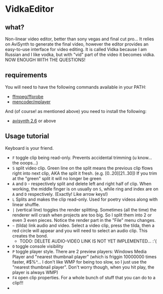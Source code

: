 # VidkaEditor

## what?

Non-linear video editor, better than sony vegas and final cut pro...
It relies on AviSynth to generate the final video, however the editor
provides an easy-to-use interface for video editing. It is called Vidka because I am Russian and I like vodka, but with "vid" part of the video it becomes vidka. NOW ENOUGH WITH THE QUESTIONS!

## requirements

You will need to have the following commands available in your PATH:

 - [ffmpeg/ffprobe](https://www.ffmpeg.org/download.html)
 - [mencoder/mplayer](http://mplayerwin.sourceforge.net/downloads.html)

And (of course! as mentioned above) you need to install the following: 

 - [avisynth 2.6](http://avs-plus.net/) or above

## Usage tutorial

Keyboard is your friend.

 - `F` toggle clip being read-only. Prevents accidental trimming (u know... the ooops...)
 - `S` split video clip. Green line on the split means the previous clip flows right into next clip, AKA the split it fresh. (e.g. [0..20][21..30]) If you trim at the "green" split it will no longer be green
 - `A` and `D` - respectively split and delete left and right half of clip. When working, the middle finger is on usually on `S`, while ring and index are on `A` and `D` respectively. (Exactly! Like arrow keys!)
 - `L` Splits and makes the clip read-only. Used for poetry videos along with linear shuffle.
 - `|` (vertical line) toggles the render splitting. Sometimes (all the time) the renderer will crash when projects are too big. So I split them into 2 or even 3 even pieces. Notice the render part in the "File" menu changes.
 - `~` (tilda) link audio and video. Select a video clip, press the tilda, then a red circle will appear and you will need to select an audio clip. This creates the bond.
	 - TODO: DELETE AUDIO-VIDEO LINK IS NOT YET IMPLEMENTED... :'(
 - `O` toggle console visibility
 - `P` toggle player style. There are 2 preview players: Windows Media Player and "nearest thumbnail player" (which is friggin 10000000 times faster, #$%^... I don't like WMP for being too slow, so I just use the "nearest thumbnail player". Don't worry though, when you hit play, the player is always WMP)
 - `F4` open clip properties. For a whole bunch of stuff that you can do to a clip!!!
 - 